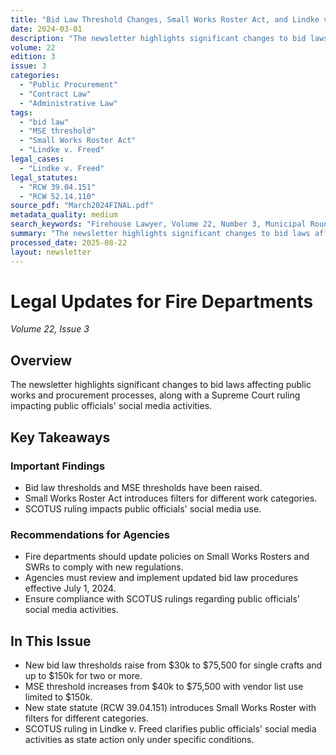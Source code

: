 ```yaml
---
title: "Bid Law Threshold Changes, Small Works Roster Act, and Lindke v. Freed Social Media Ruling"
date: 2024-03-01
description: "The newsletter highlights significant changes to bid laws affecting public works and procurement processes, along with a Supreme Court ruling impacting public officials' social media activities."
volume: 22
edition: 3
issue: 3
categories:
  - "Public Procurement"
  - "Contract Law"
  - "Administrative Law"
tags:
  - "bid law"
  - "MSE threshold"
  - "Small Works Roster Act"
  - "Lindke v. Freed"
legal_cases:
  - "Lindke v. Freed"
legal_statutes:
  - "RCW 39.04.151"
  - "RCW 52.14.110"
source_pdf: "March2024FINAL.pdf"
metadata_quality: medium
search_keywords: "Firehouse Lawyer, Volume 22, Number 3, Municipal Roundtables, Bid Law Changes, Social Media decision by SCOTUS, MAJOR BID LAW CHANGES, RCW 52.14.110, Lindke v. Freed"
summary: "The newsletter highlights significant changes to bid laws affecting public works and procurement processes, along with a Supreme Court ruling impacting public officials' social media activities."
processed_date: 2025-08-22
layout: newsletter
---
```


# Legal Updates for Fire Departments

*Volume 22, Issue 3*

## Overview

The newsletter highlights significant changes to bid laws affecting public works and procurement processes, along with a Supreme Court ruling impacting public officials' social media activities.

## Key Takeaways

### Important Findings

- Bid law thresholds and MSE thresholds have been raised.
- Small Works Roster Act introduces filters for different work categories.
- SCOTUS ruling impacts public officials' social media use.

### Recommendations for Agencies

- Fire departments should update policies on Small Works Rosters and SWRs to comply with new regulations.
- Agencies must review and implement updated bid law procedures effective July 1, 2024.
- Ensure compliance with SCOTUS rulings regarding public officials' social media activities.

## In This Issue

- New bid law thresholds raise from $30k to $75,500 for single crafts and up to $150k for two or more.
- MSE threshold increases from $40k to $75,500 with vendor list use limited to $150k.
- New state statute (RCW 39.04.151) introduces Small Works Roster with filters for different categories.
- SCOTUS ruling in Lindke v. Freed clarifies public officials' social media activities as state action only under specific conditions.

